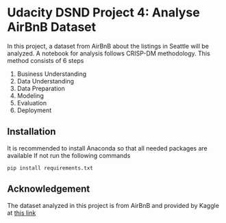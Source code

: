 # Udacity DSND Project 4: Analyse AirBnB Dataset

In this project, a dataset from AirBnB about the listings in Seattle will be analyzed. A notebook for analysis follows CRISP-DM methodology.
This method consists of 6 steps

1. Business Understanding
2. Data Understanding
3. Data Preparation
4. Modeling
5. Evaluation
6. Deployment


## Installation

It is recommended to install Anaconda so that all needed packages are available
If not run the following commands

```pip install requirements.txt```

## Acknowledgement

The dataset analyzed in this project is from AirBnB and provided by Kaggle at [this link](https://www.kaggle.com/airbnb/seattle/data)
